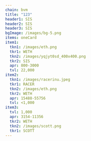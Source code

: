 ```yaml
---
chain: bvm
title: "123"
header1: SIS
header2: SIS
header3: SIS
bgImage: /images/bg-5.png
items: oneCard
item1:
  tkn1: /images/eth.png
  tkr1: WETH
  tkn2: /images/yqjyt0sd_400x400.png
  tkr2: SIS
  apr: 800-3000
  tvl: 22,000
item2:
  tkn1: /images/racerinu.jpeg
  tkr1: RACER
  tkn2: /images/eth.png
  tkr2: WETH
  apr: 15488-55756
  tvl: <1,000
item3:
  tvl: 1,000
  apr: 3154-11356
  tkr2: WETH
  tkn2: /images/scott.png
  tkr1: SCOTT
---
```

